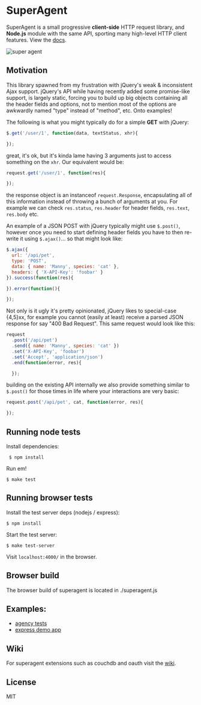 # SuperAgent

  SuperAgent is a small progressive __client-side__ HTTP request library, and __Node.js__ module with the same API, sporting many high-level HTTP client features. View the [docs](http://visionmedia.github.com/superagent/).

![super agent](http://f.cl.ly/items/3d282n3A0h0Z0K2w0q2a/Screenshot.png)

## Motivation

  This library spawned from my frustration with jQuery's weak & inconsistent Ajax support. jQuery's API while having recently added some promise-like support, is largely static, forcing you to build up big objects containing all the header fields and options, not to mention most of the options are awkwardly named "type" instead of "method", etc. Onto examples!

  The following is what you might typically do for a simple __GET__ with jQuery:

```js
$.get('/user/1', function(data, textStatus, xhr){

});
```

great, it's ok, but it's kinda lame having 3 arguments just to access something on the `xhr`. Our equivalent would be:

```js
request.get('/user/1', function(res){

});
```

the response object is an instanceof `request.Response`, encapsulating all of this information instead of throwing a bunch of arguments at you. For example we can check `res.status`, `res.header` for header fields, `res.text`, `res.body` etc.

An example of a JSON POST with jQuery typically might use `$.post()`, however once you need to start defining header fields you have to then re-write it using `$.ajax()`... so that might look like:

```js
$.ajax({
  url: '/api/pet',
  type: 'POST',
  data: { name: 'Manny', species: 'cat' },
  headers: { 'X-API-Key': 'foobar' }
}).success(function(res){

}).error(function(){

});
```

 Not only is it ugly it's pretty opinionated, jQuery likes to special-case {4,5}xx, for example you cannot (easily at least) receive a parsed JSON response for say "400 Bad Request". This same request would look like this:

```js
request
  .post('/api/pet')
  .send({ name: 'Manny', species: 'cat' })
  .set('X-API-Key', 'foobar')
  .set('Accept', 'application/json')
  .end(function(error, res){

  });
```

building on the existing API internally we also provide something similar to `$.post()` for those times in life where your interactions are very basic:

```js
request.post('/api/pet', cat, function(error, res){

});
```

## Running node tests

  Install dependencies:

     $ npm install

  Run em!

    $ make test

## Running browser tests

 Install the test server deps (nodejs / express):

    $ npm install

 Start the test server:

    $ make test-server

 Visit `localhost:4000/` in the browser.

## Browser build

  The browser build of superagent is located in ./superagent.js

## Examples:

- [agency tests](https://github.com/visionmedia/superagent/blob/master/test/node/agency.js)
- [express demo app](https://github.com/hunterloftis/component-test/blob/master/lib/users/test/controller.test.js)

## Wiki

  For superagent extensions such as couchdb and oauth visit the [wiki](https://github.com/visionmedia/superagent/wiki).

## License

  MIT
